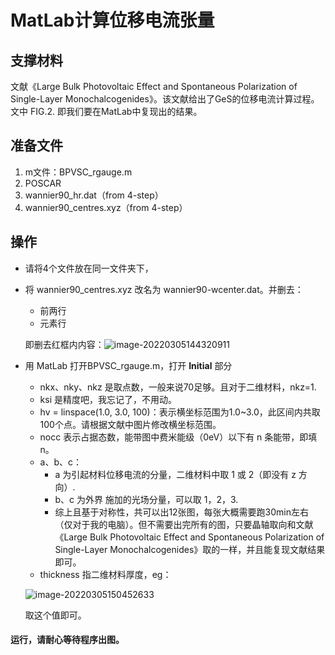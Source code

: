 # MatLab计算位移电流张量

## 支撑材料

文献《Large Bulk Photovoltaic Effect and Spontaneous Polarization of Single-Layer Monochalcogenides》。该文献给出了GeS的位移电流计算过程。文中 FIG.2. 即我们要在MatLab中复现出的结果。

## 准备文件

1. m文件：BPVSC_rgauge.m
2. POSCAR
3. wannier90_hr.dat（from 4-step）
4. wannier90_centres.xyz（from 4-step）

## 操作

- 请将4个文件放在同一文件夹下，

- 将 wannier90_centres.xyz 改名为 wannier90-wcenter.dat。并删去：

  - 前两行
  - 元素行

  即删去红框内内容：![image-20220305144320911](C:\Users\XINJIAQI\AppData\Roaming\Typora\typora-user-images\image-20220305144320911.png)

- 用 MatLab 打开BPVSC_rgauge.m，打开 **Initial** 部分

  - nkx、nky、nkz 是取点数，一般来说70足够。且对于二维材料，nkz=1.
  - ksi 是精度吧，我忘记了，不用动。
  - hv = linspace(1.0, 3.0, 100)：表示横坐标范围为1.0~3.0，此区间内共取100个点。请根据文献中图片修改横坐标范围。
  - nocc 表示占据态数，能带图中费米能级（0eV）以下有 n 条能带，即填 n。
  - a、b、c：
    - a 为引起材料位移电流的分量，二维材料中取 1 或 2（即没有 z 方向）.
    - b、c 为外界 施加的光场分量，可以取 1，2，3.
    - 综上且基于对称性，共可以出12张图，每张大概需要跑30min左右（仅对于我的电脑）。但不需要出完所有的图，只要晶轴取向和文献《Large Bulk Photovoltaic Effect and Spontaneous Polarization of Single-Layer Monochalcogenides》取的一样，并且能复现文献结果即可。
  - thickness 指二维材料厚度，eg：

  ![image-20220305150452633](C:\Users\XINJIAQI\AppData\Roaming\Typora\typora-user-images\image-20220305150452633.png)

  取这个值即可。

#### 运行，请耐心等待程序出图。